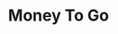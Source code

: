---
title: Money To Go
slug: money-to-go
updated-on: '2024-05-30T13:44:31.749Z'
created-on: '2024-05-30T13:41:46.671Z'
published-on: '2024-05-30T13:54:32.469Z'
f_city-state-2:
- cms/city/maryville-tn.md
- cms/city/lyman-wy.md
- cms/city/junction-city-ks.md
f_locations:
- cms/payday-loan/money-to-go-21774.md
- cms/payday-loan/money-to-go-21775.md
- cms/payday-loan/money-to-go-21776.md
- cms/payday-loan/money-to-go-21777.md
- cms/payday-loan/money-to-go-21778.md
- cms/payday-loan/money-to-go-21779.md
- cms/payday-loan/money-to-go-21780.md
- cms/payday-loan/money-to-go-21781.md
- cms/payday-loan/money-to-go-21782.md
f_states:
- cms/state/tennessee.md
- cms/state/wyoming.md
- cms/state/kansas.md
layout: '[company].html'
tags: company
---